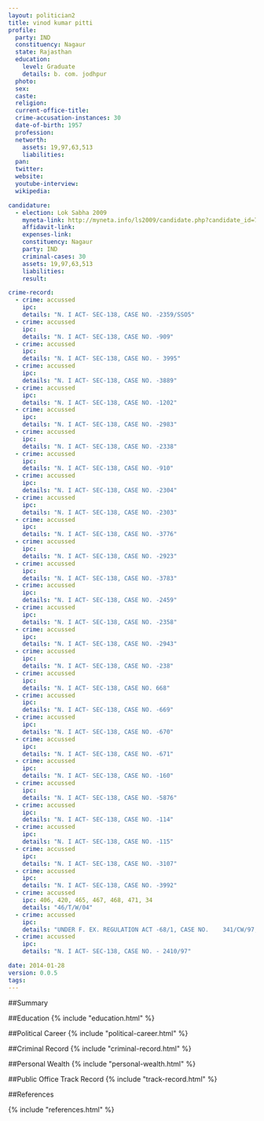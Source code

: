 ```yaml
---
layout: politician2
title: vinod kumar pitti
profile: 
  party: IND
  constituency: Nagaur
  state: Rajasthan
  education: 
    level: Graduate
    details: b. com. jodhpur
  photo: 
  sex: 
  caste: 
  religion: 
  current-office-title: 
  crime-accusation-instances: 30
  date-of-birth: 1957
  profession: 
  networth: 
    assets: 19,97,63,513
    liabilities: 
  pan: 
  twitter: 
  website: 
  youtube-interview: 
  wikipedia: 

candidature: 
  - election: Lok Sabha 2009
    myneta-link: http://myneta.info/ls2009/candidate.php?candidate_id=7778
    affidavit-link: 
    expenses-link: 
    constituency: Nagaur 
    party: IND
    criminal-cases: 30
    assets: 19,97,63,513
    liabilities: 
    result:  

crime-record: 
  - crime: accussed
    ipc: 
    details: "N. I ACT- SEC-138, CASE NO. -2359/SSO5" 
  - crime: accussed
    ipc: 
    details: "N. I ACT- SEC-138, CASE NO. -909" 
  - crime: accussed
    ipc: 
    details: "N. I ACT- SEC-138, CASE NO. - 3995" 
  - crime: accussed
    ipc: 
    details: "N. I ACT- SEC-138, CASE NO. -3889" 
  - crime: accussed
    ipc: 
    details: "N. I ACT- SEC-138, CASE NO. -1202" 
  - crime: accussed
    ipc: 
    details: "N. I ACT- SEC-138, CASE NO. -2983" 
  - crime: accussed
    ipc: 
    details: "N. I ACT- SEC-138, CASE NO. -2338" 
  - crime: accussed
    ipc: 
    details: "N. I ACT- SEC-138, CASE NO. -910" 
  - crime: accussed
    ipc: 
    details: "N. I ACT- SEC-138, CASE NO. -2304" 
  - crime: accussed
    ipc: 
    details: "N. I ACT- SEC-138, CASE NO. -2303" 
  - crime: accussed
    ipc: 
    details: "N. I ACT- SEC-138, CASE NO. -3776" 
  - crime: accussed
    ipc: 
    details: "N. I ACT- SEC-138, CASE NO. -2923" 
  - crime: accussed
    ipc: 
    details: "N. I ACT- SEC-138, CASE NO. -3783" 
  - crime: accussed
    ipc: 
    details: "N. I ACT- SEC-138, CASE NO. -2459" 
  - crime: accussed
    ipc: 
    details: "N. I ACT- SEC-138, CASE NO. -2358" 
  - crime: accussed
    ipc: 
    details: "N. I ACT- SEC-138, CASE NO. -2943" 
  - crime: accussed
    ipc: 
    details: "N. I ACT- SEC-138, CASE NO. -238" 
  - crime: accussed
    ipc: 
    details: "N. I ACT- SEC-138, CASE NO. 668" 
  - crime: accussed
    ipc: 
    details: "N. I ACT- SEC-138, CASE NO. -669" 
  - crime: accussed
    ipc: 
    details: "N. I ACT- SEC-138, CASE NO. -670" 
  - crime: accussed
    ipc: 
    details: "N. I ACT- SEC-138, CASE NO. -671" 
  - crime: accussed
    ipc: 
    details: "N. I ACT- SEC-138, CASE NO. -160" 
  - crime: accussed
    ipc: 
    details: "N. I ACT- SEC-138, CASE NO. -5876" 
  - crime: accussed
    ipc: 
    details: "N. I ACT- SEC-138, CASE NO. -114" 
  - crime: accussed
    ipc: 
    details: "N. I ACT- SEC-138, CASE NO. -115" 
  - crime: accussed
    ipc: 
    details: "N. I ACT- SEC-138, CASE NO. -3107" 
  - crime: accussed
    ipc: 
    details: "N. I ACT- SEC-138, CASE NO. -3992" 
  - crime: accussed
    ipc: 406, 420, 465, 467, 468, 471, 34
    details: "46/T/W/04" 
  - crime: accussed
    ipc: 
    details: "UNDER F. EX. REGULATION ACT -68/1, CASE NO.    341/CW/97," 
  - crime: accussed
    ipc: 
    details: "N. I ACT- SEC-138, CASE NO. - 2410/97" 

date: 2014-01-28
version: 0.0.5
tags: 
---
```

##Summary


##Education
{% include "education.html" %}


##Political Career
{% include "political-career.html" %}


##Criminal Record
{% include "criminal-record.html" %}


##Personal Wealth
{% include "personal-wealth.html" %}


##Public Office Track Record
{% include "track-record.html" %}


##References


{% include "references.html" %}